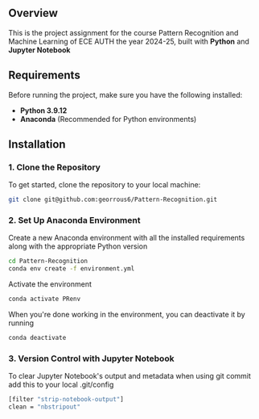 ## Overview

This is the project assignment for the course Pattern Recognition and Machine Learning of ECE AUTH the year
2024-25, built with **Python** and **Jupyter Notebook**

## Requirements

Before running the project, make sure you have the following installed:

- **Python 3.9.12** 
- **Anaconda** (Recommended for Python environments)

## Installation

### 1. Clone the Repository

To get started, clone the repository to your local machine:

```bash
git clone git@github.com:georrous6/Pattern-Recognition.git
```

### 2. Set Up Anaconda Environment

Create a new Anaconda environment with all the installed requirements along with the appropriate Python version
```bash
cd Pattern-Recognition
conda env create -f environment.yml
```

Activate the environment
```bash
conda activate PRenv
```

When you're done working in the environment, you can deactivate it by running
```bash
conda deactivate
```

### 3. Version Control with Jupyter Notebook

To clear Jupyter Notebook's output and metadata when using git commit add this to your local .git/config
```bash
[filter "strip-notebook-output"]
clean = "nbstripout"
```
